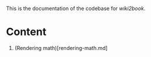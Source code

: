 This is the documentation of the codebase for *wiki2book*.

# Content

1. (Rendering math)[rendering-math.md]